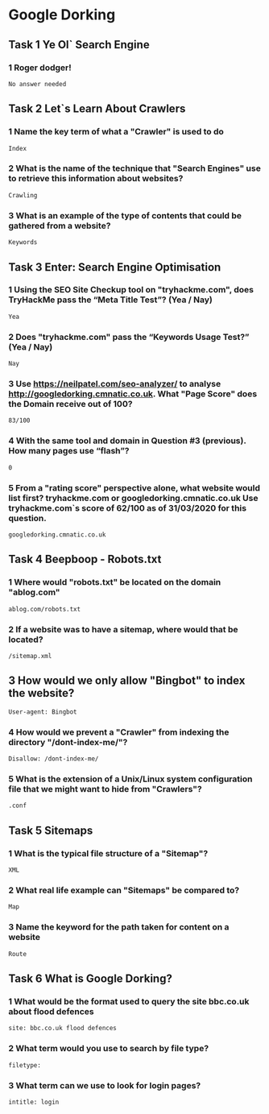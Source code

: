 # Google Dorking

## Task 1 Ye Ol` Search Engine
### 1	Roger dodger!
```
No answer needed
```

## Task 2 Let`s Learn About Crawlers
### 1	Name the key term of what a "Crawler" is used to do
```
Index
```

### 2	What is the name of the technique that "Search Engines" use to retrieve this information about websites?
```
Crawling
```

### 3	What is an example of the type of contents that could be gathered from a website?
```
Keywords
```

## Task 3 Enter: Search Engine Optimisation
### 1	Using the SEO Site Checkup tool on "tryhackme.com", does TryHackMe pass the “Meta Title Test”? (Yea / Nay)
```
Yea
```

### 2	Does "tryhackme.com" pass the “Keywords Usage Test?” (Yea / Nay)
```
Nay
```

### 3	Use https://neilpatel.com/seo-analyzer/ to analyse http://googledorking.cmnatic.co.uk. What "Page Score" does the Domain receive out of 100?
```
83/100
```

### 4	With the same tool and domain in Question #3 (previous). How many pages use “flash”?
```
0
```

### 5	From a "rating score" perspective alone, what website would list first? tryhackme.com or googledorking.cmnatic.co.uk Use tryhackme.com`s score of 62/100 as of 31/03/2020 for this question.
```
googledorking.cmnatic.co.uk
```

## Task 4 Beepboop - Robots.txt
### 1	Where would "robots.txt" be located on the domain "ablog.com"
```
ablog.com/robots.txt
```

### 2	If a website was to have a sitemap, where would that be located?
```
/sitemap.xml
```

## 3	How would we only allow "Bingbot" to index the website?
```
User-agent: Bingbot
```

### 4	How would we prevent a "Crawler" from indexing the directory "/dont-index-me/"?
```
Disallow: /dont-index-me/
```

### 5	What is the extension of a Unix/Linux system configuration file that we might want to hide from "Crawlers"?
```
.conf
```

## Task 5 Sitemaps
### 1	What is the typical file structure of a "Sitemap"?
```
XML
```

### 2	What real life example can "Sitemaps" be compared to?
```
Map
```

### 3	Name the keyword for the path taken for content on a website
```
Route
```

## Task 6 What is Google Dorking?
### 1	What would be the format used to query the site bbc.co.uk about flood defences
```
site: bbc.co.uk flood defences
```

### 2	What term would you use to search by file type?
```
filetype:
```

### 3	What term can we use to look for login pages?
```
intitle: login
```
